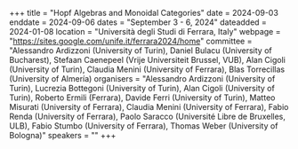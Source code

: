 +++
title = "Hopf Algebras and Monoidal Categories"
date = 2024-09-03
enddate = 2024-09-06
dates = "September 3 - 6, 2024"
dateadded = 2024-01-08
location = "Università degli Studi di Ferrara, Italy"
webpage = "https://sites.google.com/unife.it/ferrara2024/home"
committee = "Alessandro Ardizzoni (University of Turin), Daniel Bulacu (University of Bucharest), Stefaan Caenepeel (Vrije Universiteit Brussel, VUB), Alan Cigoli (University of Turin), Claudia Menini (University of Ferrara), Blas Torrecillas (University of Almería)
organisers = "Alessandro Ardizzoni (University of Turin), Lucrezia Bottegoni (University of Turin), Alan Cigoli (University of Turin), Roberto Ermili (Ferrara), Davide Ferri (University of Turin), Matteo Misurati (University of Ferrara), Claudia Menini (University of Ferrara), Fabio Renda (University of Ferrara), Paolo Saracco (Université Libre de Bruxelles, ULB), Fabio Stumbo (University of Ferrara), Thomas Weber (University of Bologna)"
speakers = ""
+++
